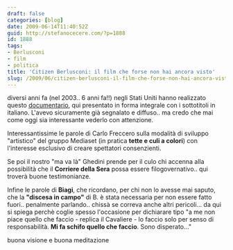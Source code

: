 ```yaml
---
draft: false
categories: [blog]
date: 2009-06-14T11:40:52Z
guid: http://stefanocecere.com/?p=1888
id: 1888
tags:
- Berlusconi
- film
- politica
title: 'Citizen Berlusconi: il film che forse non hai ancora visto'
slug: /2009/06/citizen-berlusconi-il-film-che-forse-non-hai-ancora-visto/
---
```


diversi anni fa (nel 2003.. 6 anni fa!!) negli Stati Uniti hanno realizzato questo [documentario](http://www.imdb.com/title/tt0415710/), qui presentato in forma integrale con i sottotitoli in italiano. L'avevo sicuramente già segnalato e diffuso.. ma credo che mai come oggi sia interessante vederlo con attenzione.

Interessantissime le parole di Carlo Freccero sulla modalità di sviluppo "artistico" del gruppo Mediaset (in pratica **tette e culi a colori**) con l'interesse esclusivo di creare spettatori consenzienti.

Se poi il nostro "ma va là" Ghedini prende per il culo chi accenna alla possibilità che il **Corriere della Sera** possa essere filogovernativo.. qui troverà buone testimonianze.

Infine le parole di **Biagi**, che ricordano, per chi non lo avesse mai saputo, che la **"discesa in campo"** di B. è stata necessaria per non essere fatto fuori.. penalmente parlando.. chissà se correva anche altri pericoli… da qui si spiega perchè coglie spesso l'occasione per dichiarare tipo "a me non piace quello che faccio - replica il Cavaliere - lo faccio solo per senso di responsabilità. **Mi fa schifo quello che faccio**. Sono disperato…"

buona visione e buona meditazione
